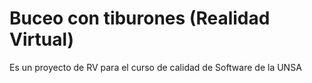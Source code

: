 # Buceo con tiburones (Realidad Virtual)
 Es un proyecto de RV para el curso de calidad de Software de la UNSA
